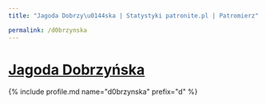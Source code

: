 ```yaml
---
title: "Jagoda Dobrzy\u0144ska | Statystyki patronite.pl | Patromierz"

permalink: /d0brzynska
---
```


# [Jagoda Dobrzyńska](https://patronite.pl/d0brzynska)

{% include profile.md name="d0brzynska" prefix="d" %}
